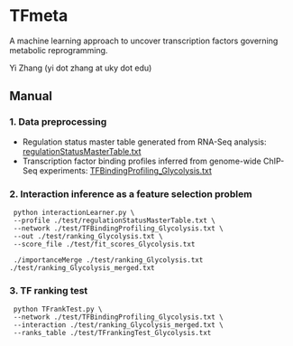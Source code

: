 # TFmeta
A machine learning approach to uncover transcription factors governing metabolic reprogramming.

Yi Zhang (yi dot zhang at uky dot edu)

## Manual

### 1. Data preprocessing

- Regulation status master table generated from RNA-Seq analysis: [regulationStatusMasterTable.txt](./test/regulationStatusMasterTable.txt)
- Transcription factor binding profiles inferred from genome-wide ChIP-Seq experiments: [TFBindingProfiling_Glycolysis.txt](./test/regulationStatusMasterTable.txt)

### 2. Interaction inference as a feature selection problem

```
 python interactionLearner.py \
 --profile ./test/regulationStatusMasterTable.txt \
 --network ./test/TFBindingProfiling_Glycolysis.txt \
 --out ./test/ranking_Glycolysis.txt \
 --score_file ./test/fit_scores_Glycolysis.txt
```

```
 ./importanceMerge ./test/ranking_Glycolysis.txt ./test/ranking_Glycolysis_merged.txt
```

### 3. TF ranking test

```
 python TFrankTest.py \
 --network ./test/TFBindingProfiling_Glycolysis.txt \
 --interaction ./test/ranking_Glycolysis_merged.txt \
 --ranks_table ./test/TFrankingTest_Glycolysis.txt
```
